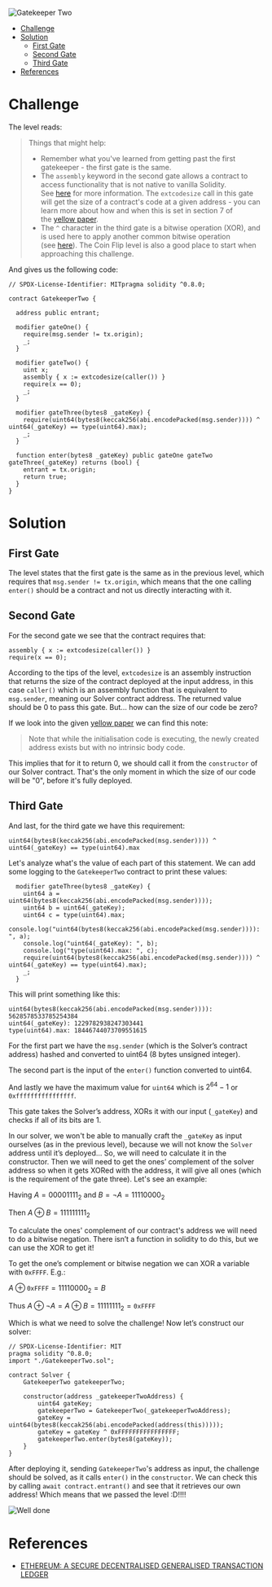 ![Gatekeeper Two](/assets/img/BigLevel14.svg)

- [Challenge](#challenge)
- [Solution](#solution)
  - [First Gate](#first-gate)
  - [Second Gate](#second-gate)
  - [Third Gate](#third-gate)
- [References](#references)
   
# Challenge

The level reads:

> Things that might help:
> - Remember what you've learned from getting past the first gatekeeper - the first gate is the same.
> - The `assembly` keyword in the second gate allows a contract to access functionality that is not native to vanilla Solidity. See [here](http://solidity.readthedocs.io/en/v0.4.23/assembly.html) for more information. The `extcodesize` call in this gate will get the size of a contract's code at a given address - you can learn more about how and when this is set in section 7 of the [yellow paper](https://ethereum.github.io/yellowpaper/paper.pdf).
> - The `^` character in the third gate is a bitwise operation (XOR), and is used here to apply another common bitwise operation (see [here](http://solidity.readthedocs.io/en/v0.4.23/miscellaneous.html#cheatsheet)). The Coin Flip level is also a good place to start when approaching this challenge.

And gives us the following code:

```solidity
// SPDX-License-Identifier: MITpragma solidity ^0.8.0;

contract GatekeeperTwo {

  address public entrant;

  modifier gateOne() {
    require(msg.sender != tx.origin);
    _;
  }

  modifier gateTwo() {
    uint x;
    assembly { x := extcodesize(caller()) }
    require(x == 0);
    _;
  }

  modifier gateThree(bytes8 _gateKey) {
    require(uint64(bytes8(keccak256(abi.encodePacked(msg.sender)))) ^ uint64(_gateKey) == type(uint64).max);
    _;
  }

  function enter(bytes8 _gateKey) public gateOne gateTwo gateThree(_gateKey) returns (bool) {
    entrant = tx.origin;
    return true;
  }
}
```

# Solution

## First Gate

The level states that the first gate is the same as in the previous level, which requires that `msg.sender != tx.origin`, which means that the one calling `enter()` should be a contract and not us directly interacting with it.

## Second Gate

For the second gate we see that the contract requires that:

```solidity
assembly { x := extcodesize(caller()) }
require(x == 0);
```

According to the tips of the level, `extcodesize` is an assembly instruction that returns the size of the contract deployed at the input address, in this case `caller()` which is an assembly function that is equivalent to `msg.sender`, meaning our Solver contract address. The returned value should be 0 to pass this gate. But... how can the size of our code be zero?

If we look into the given [yellow paper](https://ethereum.github.io/yellowpaper/paper.pdf) we can find this note:

> Note that while the initialisation code is executing, the newly created address exists but with no intrinsic body code.

This implies that for it to return 0, we should call it from the `constructor` of our Solver contract. That's the only moment in which the size of our code will be "0", before it's fully deployed.

## Third Gate

And last, for the third gate we have this requirement:

`uint64(bytes8(keccak256(abi.encodePacked(msg.sender)))) ^ uint64(_gateKey) == type(uint64).max`

Let's analyze what's the value of each part of this statement. We can add some logging to the `GatekeeperTwo` contract to print these values:

```solidity
  modifier gateThree(bytes8 _gateKey) {
    uint64 a = uint64(bytes8(keccak256(abi.encodePacked(msg.sender))));
    uint64 b = uint64(_gateKey);
    uint64 c = type(uint64).max;
    console.log("uint64(bytes8(keccak256(abi.encodePacked(msg.sender)))): ", a);
    console.log("uint64(_gateKey): ", b);
    console.log("type(uint64).max: ", c);
    require(uint64(bytes8(keccak256(abi.encodePacked(msg.sender)))) ^ uint64(_gateKey) == type(uint64).max);
    _;
  }
```

This will print something like this:

```
uint64(bytes8(keccak256(abi.encodePacked(msg.sender)))): 5628578533785254384
uint64(_gateKey): 1229782938247303441
type(uint64).max: 18446744073709551615
```

For the first part we have the `msg.sender` (which is the Solver’s contract address) hashed and converted to uint64 (8 bytes unsigned integer).

The second part is the input of the `enter()` function converted to uint64.

And lastly we have the maximum value for `uint64` which is $2^{64}-1$ or `0xffffffffffffffff`. 

This gate takes the Solver’s address, XORs it with our input (`_gateKey`) and checks if all of its bits are 1. 

In our solver, we won't be able to manually craft the `_gateKey` as input ourselves (as in the previous level), because we will not know the `Solver` address until it’s deployed… So, we will need to calculate it in the constructor. Then we will need to get the ones’ complement of the solver address so when it gets XORed with the address, it will give all ones (which is the requirement of the gate three). Let's see an example:

Having $A = 00001111_2$ and $B = \neg A = 11110000_2$

Then $A \oplus B = 111111111_2$

To calculate the ones' complement of our contract's address we will need to do a bitwise negation. There isn’t a function in solidity to do this, but we can use the XOR to get it!

To get the one’s complement or bitwise negation we can XOR a variable with `0xFFFF`. E.g.:

$A \oplus \texttt{0xFFFF} = 11110000_2 = B$

Thus $A \oplus \neg A = A \oplus B = 11111111_2 = \texttt{0xFFFF}$

Which is what we need to solve the challenge! Now let’s construct our solver:

```solidity
// SPDX-License-Identifier: MIT
pragma solidity ^0.8.0;
import "./GatekeeperTwo.sol";

contract Solver {
    GatekeeperTwo gatekeeperTwo;

    constructor(address _gatekeeperTwoAddress) {
        uint64 gateKey;
        gatekeeperTwo = GatekeeperTwo(_gatekeeperTwoAddress);
        gateKey = uint64(bytes8(keccak256(abi.encodePacked(address(this)))));
        gateKey = gateKey ^ 0xFFFFFFFFFFFFFFFF;
        gatekeeperTwo.enter(bytes8(gateKey));
    }
}
```

After deploying it, sending `GatekeeperTwo`'s address as input, the challenge should be solved, as it calls `enter()` in the `constructor`. We can check this by calling `await contract.entrant()` and see that it retrieves our own address! Which means that we passed the level :D!!!!

![Well done](/assets/img/ethernaut_solved.png)


# References

- [ETHEREUM: A SECURE DECENTRALISED GENERALISED TRANSACTION LEDGER](https://ethereum.github.io/yellowpaper/paper.pdf)